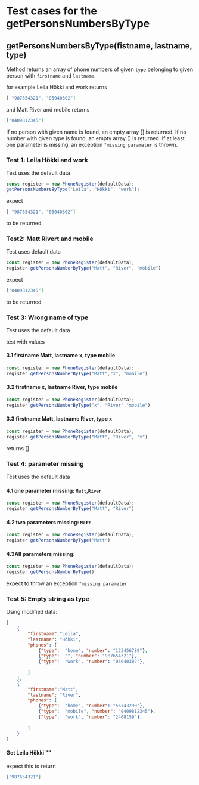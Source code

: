 # Test cases for the getPersonsNumbersByType

## **getPersonsNumbersByType(fistname, lastname, type)**

Method returns an array of phone numbers of given `type` belonging to given person with `firstname` and `lastname`.

for example Leila Hökki and work returns
```json
[ "987654321", "05040302"]
```

and Matt River and mobile returns
```json
["0409812345"]
```

If no person with given name is found, an empty array [] is returned.
If no number with given type is found, an empty array [] is returned.
If at least one parameter is missing, an exception `"missing parameter` is thrown.

### Test 1: Leila Hökki and work
Test uses the default data

```js
const register = new PhoneRegister(defaultData);
getPersonsNumbersByType("Leila", "Hökki", "work");
```
expect
```json
[ "987654321", "05040302"]
```
to be returned.


### Test2: Matt Rivert and mobile
Test uses default data
```js
const register = new PhoneRegister(defaultData);
register.getPersonsNumberByType("Matt", "River", "mobile")
```

expect
```json
["0409812345"]
```
to be returned


### Test 3: Wrong name of type
Test uses the default data

test with values
#### 3.1 firstname Matt, lastname x, type mobile
```js
const register = new PhoneRegister(defaultData);
register.getPersonsNumberByType("Matt","x", "mobile")
```
#### 3.2 firstname x, lastname River, type mobile
```js
const register = new PhoneRegister(defaultData);
register.getPersonsNumberByType("x", "River","mobile")
```
#### 3.3 firstname Matt, lastname River, type x
```js
const register = new PhoneRegister(defaultData);
register.getPersonsNumberByType("Matt", "River", "x")
```

returns []


### Test 4: parameter missing
Test uses the default data

#### 4.1 one parameter missing: `Matt`,`River`
```js
const register = new PhoneRegister(defaultData);
register.getPersonsNumberByType("Matt", "River")
```
#### 4.2 two parameters missing: `Matt`
```js
const register = new PhoneRegister(defaultData);
register.getPersonsNumberByType("Matt")
```
#### 4.3All parameters missing:
```js
const register = new PhoneRegister(defaultData);
register.getPersonsNumberByType()
```
expect to throw an exception `"missing parameter`


### Test 5: Empty string as type
Using modified data:

```json
[
    {
        "firstname":"Leila",
        "lastname": "Hökki",
        "phones": [
            {"type":  "home", "number": "123456789"},
            {"type":  "", "number": "987654321"},
            {"type":  "work", "number": "05040302"},
            
        ]
    },
    {
        "firstname":"Matt",
        "lastname": "River",
        "phones": [
            {"type":  "home", "number": "56743290"},
            {"type":  "mobile", "number": "0409812345"},
            {"type":  "work", "number": "2468159"},
            
        ]
    }
]
```

#### Get Leila Hökki ""
expect this to return
```json
["987654321"]
```